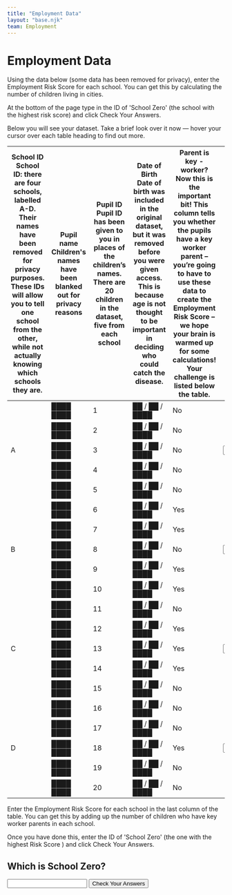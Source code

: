 ```yaml
---
title: "Employment Data"
layout: "base.njk"
team: Employment
---
```



# Employment Data


Using the data below (some data has been removed for privacy), enter the Employment Risk Score for each school. You can get this by calculating the number of children living in cities.

At the bottom of the page type in the ID of 'School Zero' (the school with the highest risk score) and click Check Your Answers.


Below you will see your dataset. Take a brief look over it now &mdash; hover your cursor over each table heading to find out more.

<div class="table-overflow mb1 pb1">
  <form action="/employment/check-data/" method="get">
    <table>
      <thead>
        <tr>
          <th>
            <div class="tooltip">
              School ID
              <span class="tooltiptext">
                School ID: there are four schools, labelled A-D. Their names have been removed for privacy purposes. These IDs will allow you to tell one school from the other, while not actually knowing which schools they are.
              </span>
            </div>
          </th>
          <th>
            <div class="tooltip">
              Pupil name
              <span class="tooltiptext">
                Children's names have been blanked out for privacy reasons
              </span>
            </div>
          </th>
          <th>
            <div class="tooltip">
              Pupil ID
              <span class="tooltiptext">
                Pupil ID has been given to you in places of the children’s names. There are 20 children in the dataset, five from each school
              </span>
            </div>
          </th>
          <th>
            <div class="tooltip">
              Date of Birth
              <span class="tooltiptext">
                Date of birth was included in the original dataset, but it was removed before you were given access. This is because age is not thought to be important in deciding who could catch the disease.
              </span>
            </div>
          </th>
          <th>
            <div class="tooltip">
              Parent is key
              <span class="hide-md">
                -
              </span>
              worker?
              <span class="tooltiptext">
                Now this is the important bit! This column tells you whether the pupils have a key worker parent – you’re going to have to use these data to create the Employment Risk Score – we hope your brain is warmed up for some calculations! Your challenge is listed below the table.
              </span>
            </div>
          </th>
          <th>
              Risk Score
          </th>
        </tr>
      </thead>
      <tbody>
        <tr>
          <td rowspan="5">
            A
          </td>
          <td>
            ████ ████
          </td>
          <td>
            1
          </td>
          <td>
            ██ / ██ / ████
          </td>
          <td>
            No
          </td>
          <td rowspan="5">
            <input name="name" oninput="setCustomValidity('')" oninvalid="setCustomValidity('Sorry that’s not right')" pattern="0" required="" type="" value="">
            </input>
          </td>
        </tr>
        <tr>
          <td>
            ████ ████
          </td>
          <td>
            2
          </td>
          <td>
            ██ / ██ / ████
          </td>
          <td>
            No
          </td>
        </tr>
        <tr>
          <td>
            ████ ████
          </td>
          <td>
            3
          </td>
          <td>
            ██ / ██ / ████
          </td>
          <td>
            No
          </td>
        </tr>
        <tr>
          <td>
            ████ ████
          </td>
          <td>
            4
          </td>
          <td>
            ██ / ██ / ████
          </td>
          <td>
            No
          </td>
        </tr>
        <tr class="bb">
          <td>
            ████ ████
          </td>
          <td>
            5
          </td>
          <td>
            ██ / ██ / ████
          </td>
          <td>
            No
          </td>
        </tr>
        <tr>
          <td rowspan="5">
            B
          </td>
          <td>
            ████ ████
          </td>
          <td>
            6
          </td>
          <td>
            ██ / ██ / ████
          </td>
          <td>
            Yes
          </td>
          <td rowspan="5">
            <input name="name" oninput="setCustomValidity('')" oninvalid="setCustomValidity('Sorry that’s not right')" pattern="4" required="" type="" value="">
            </input>
          </td>
        </tr>
        <tr>
          <td>
            ████ ████
          </td>
          <td>
            7
          </td>
          <td>
            ██ / ██ / ████
          </td>
          <td>
            Yes
          </td>
        </tr>
        <tr>
          <td>
            ████ ████
          </td>
          <td>
            8
          </td>
          <td>
            ██ / ██ / ████
          </td>
          <td>
            No
          </td>
        </tr>
        <tr>
          <td>
            ████ ████
          </td>
          <td>
            9
          </td>
          <td>
            ██ / ██ / ████
          </td>
          <td>
            Yes
          </td>
        </tr>
        <tr class="bb">
          <td>
            ████ ████
          </td>
          <td>
            10
          </td>
          <td>
            ██ / ██ / ████
          </td>
          <td>
            Yes
          </td>
        </tr>
        <tr>
          <td rowspan="5">
            C
          </td>
          <td>
            ████ ████
          </td>
          <td>
            11
          </td>
          <td>
            ██ / ██ / ████
          </td>
          <td>
            No
          </td>
          <td rowspan="5">
            <input name="C" oninput="setCustomValidity('')" oninvalid="setCustomValidity('Sorry that’s not right')" pattern="3" required="" type="" value="">
            </input>
          </td>
        </tr>
        <tr>
          <td>
            ████ ████
          </td>
          <td>
            12
          </td>
          <td>
            ██ / ██ / ████
          </td>
          <td>
            Yes
          </td>
        </tr>
        <tr>
          <td>
            ████ ████
          </td>
          <td>
            13
          </td>
          <td>
            ██ / ██ / ████
          </td>
          <td>
            Yes
          </td>
        </tr>
        <tr>
          <td>
            ████ ████
          </td>
          <td>
            14
          </td>
          <td>
            ██ / ██ / ████
          </td>
          <td>
            Yes
          </td>
        </tr>
        <tr class="bb">
          <td>
            ████ ████
          </td>
          <td>
            15
          </td>
          <td>
            ██ / ██ / ████
          </td>
          <td>
            No
          </td>
        </tr>
        <tr>
          <td rowspan="5">
            D
          </td>
          <td>
            ████ ████
          </td>
          <td>
            16
          </td>
          <td>
            ██ / ██ / ████
          </td>
          <td>
            No
          </td>
          <td rowspan="5">
            <input name="D" oninput="setCustomValidity('')" oninvalid="setCustomValidity('Sorry that’s not right')" pattern="1" required="" type="" value="">
            </input>
          </td>
        </tr>
        <tr>
          <td>
            ████ ████
          </td>
          <td>
            17
          </td>
          <td>
            ██ / ██ / ████
          </td>
          <td>
            No
          </td>
        </tr>
        <tr>
          <td>
            ████ ████
          </td>
          <td>
            18
          </td>
          <td>
            ██ / ██ / ████
          </td>
          <td>
            Yes
          </td>
        </tr>
        <tr>
          <td>
            ████ ████
          </td>
          <td>
            19
          </td>
          <td>
            ██ / ██ / ████
          </td>
          <td>
            No
          </td>
        </tr>
        <tr class="bb">
          <td>
            ████ ████
          </td>
          <td>
            20
          </td>
          <td>
            ██ / ██ / ████
          </td>
          <td>
            No
          </td>
        </tr>
      </tbody>
    </table>
  </form>
</div>

Enter the Employment Risk Score for each school in the last column of the table. You can get this by adding up the number of children who have key worker parents in each school.

Once you have done this, enter the ID of 'School Zero' (the one with the highest Risk Score ) and click Check Your Answers.


## Which is School Zero?


<input name="zero" type="" value="" pattern="B" required oninvalid="setCustomValidity('Sorry that&rsquo;s not right')"  oninput="setCustomValidity('')"  >
<button  type="submit"  class="btn" name="Test">Check Your Answers</button></form>

